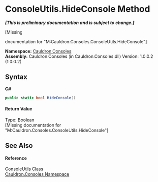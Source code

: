 # ConsoleUtils.HideConsole Method 
 _**\[This is preliminary documentation and is subject to change.\]**_

\[Missing <summary> documentation for "M:Cauldron.Consoles.ConsoleUtils.HideConsole"\]

**Namespace:**&nbsp;<a href="N_Cauldron_Consoles">Cauldron.Consoles</a><br />**Assembly:**&nbsp;Cauldron.Consoles (in Cauldron.Consoles.dll) Version: 1.0.0.2 (1.0.0.2)

## Syntax

**C#**<br />
``` C#
public static bool HideConsole()
```


#### Return Value
Type: Boolean<br />\[Missing <returns> documentation for "M:Cauldron.Consoles.ConsoleUtils.HideConsole"\]

## See Also


#### Reference
<a href="T_Cauldron_Consoles_ConsoleUtils">ConsoleUtils Class</a><br /><a href="N_Cauldron_Consoles">Cauldron.Consoles Namespace</a><br />